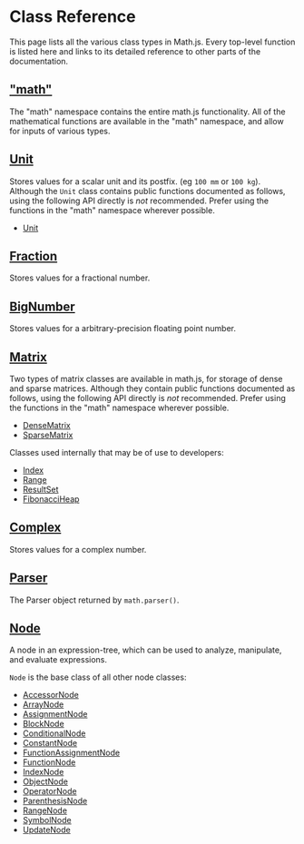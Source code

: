
# Class Reference

This page lists all the various class types in Math.js. Every top-level function is listed here and links to its detailed reference to other parts of the documentation.

## ["math"](functions.md)

The "math" namespace contains the entire math.js functionality. All of the mathematical functions are available in the "math" namespace, and allow for inputs of various types.

## [Unit](../datatypes/units.md)
Stores values for a scalar unit and its postfix. (eg `100 mm` or `100 kg`). Although the `Unit` class contains public functions documented as follows, using the following API directly is *not* recommended. Prefer using the functions in the "math" namespace wherever possible.

- [Unit](../datatypes/api/unit.md)

## [Fraction](../datatypes/fractions.md)
Stores values for a fractional number.

## [BigNumber](../datatypes/bignumbers.md)
Stores values for a arbitrary-precision floating point number.

## [Matrix](../datatypes/matrices.md)
Two types of matrix classes are available in math.js, for storage of dense and sparse matrices. Although they contain public functions documented as follows, using the following API directly is *not* recommended. Prefer using the functions in the "math" namespace wherever possible.

- [DenseMatrix](../datatypes/api/densematrix.md)
- [SparseMatrix](../datatypes/api/sparsematrix.md)

Classes used internally that may be of use to developers:

- [Index](../datatypes/api/matrixindex.md)
- [Range](../datatypes/api/matrixrange.md)
- [ResultSet](../datatypes/api/matrixrange.md)
- [FibonacciHeap](../datatypes/api/fibonacciheap.md)

## [Complex](../datatypes/complex_numbers.md)
Stores values for a complex number.

## [Parser](../expressions/parsing.md)
The Parser object returned by `math.parser()`.

## [Node](expressions/expression_trees.md)
A node in an expression-tree, which can be used to analyze, manipulate, and evaluate expressions.

`Node` is the base class of all other node classes:

- [AccessorNode](../expressions/expression_trees.md#accessornode)
- [ArrayNode](../expressions/expression_trees.md#arraynode)
- [AssignmentNode](../expressions/expression_trees.md#assignmentnode)
- [BlockNode](../expressions/expression_trees.md#blocknode)
- [ConditionalNode](../expressions/expression_trees.md#conditionalnode)
- [ConstantNode](../expressions/expression_trees.md#constantnode)
- [FunctionAssignmentNode](../expressions/expression_trees.md#functionassignmentnode)
- [FunctionNode](../expressions/expression_trees.md#functionnode)
- [IndexNode](../expressions/expression_trees.md#indexnode)
- [ObjectNode](../expressions/expression_trees.md#objectnode)
- [OperatorNode](../expressions/expression_trees.md#operatornode)
- [ParenthesisNode](../expressions/expression_trees.md#parenthesisnode)
- [RangeNode](../expressions/expression_trees.md#rangenode)
- [SymbolNode](../expressions/expression_trees.md#symbolnode)
- [UpdateNode](../expressions/expression_trees.md#updatenode)
